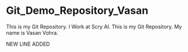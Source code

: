 # Git_Demo_Repository_Vasan
This is my Git Repository. I Work at Scry AI.
This is my Git Repository. My name is Vasan Vohra.

NEW LINE ADDED
